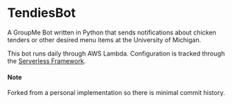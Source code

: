# TendiesBot
A GroupMe Bot written in Python that sends notifications about chicken tenders or other desired menu items at the University of Michigan.

This bot runs daily through AWS Lambda. Configuration is tracked through the [Serverless Framework](https://serverless.com/).

#### Note
Forked from a personal implementation so there is minimal commit history.
